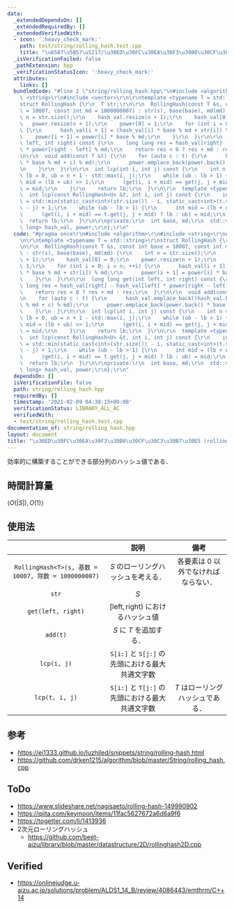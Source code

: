 ```yaml
---
data:
  _extendedDependsOn: []
  _extendedRequiredBy: []
  _extendedVerifiedWith:
  - icon: ':heavy_check_mark:'
    path: test/string/rolling_hash.test.cpp
    title: "\u6587\u5B57\u5217/\u30ED\u30FC\u30EA\u30F3\u30B0\u30CF\u30C3\u30B7\u30E5"
  _isVerificationFailed: false
  _pathExtension: hpp
  _verificationStatusIcon: ':heavy_check_mark:'
  attributes:
    links: []
  bundledCode: "#line 2 \"string/rolling_hash.hpp\"\n#include <algorithm>\r\n#include\
    \ <string>\r\n#include <vector>\r\n\r\ntemplate <typename T = std::string>\r\n\
    struct RollingHash {\r\n  T str;\r\n\r\n  RollingHash(const T &s, const int base\
    \ = 10007, const int md = 1000000007) : str(s), base(base), md(md) {\r\n    int\
    \ n = str.size();\r\n    hash_val.resize(n + 1);\r\n    hash_val[0] = 0;\r\n \
    \   power.resize(n + 1);\r\n    power[0] = 1;\r\n    for (int i = 0; i < n; ++i)\
    \ {\r\n      hash_val[i + 1] = (hash_val[i] * base % md + str[i]) % md;\r\n  \
    \    power[i + 1] = power[i] * base % md;\r\n    }\r\n  }\r\n\r\n  long long get(int\
    \ left, int right) const {\r\n    long long res = hash_val[right] - hash_val[left]\
    \ * power[right - left] % md;\r\n    return res < 0 ? res + md : res;\r\n  }\r\
    \n\r\n  void add(const T &t) {\r\n    for (auto c : t) {\r\n      hash_val.emplace_back((hash_val.back()\
    \ * base % md + c) % md);\r\n      power.emplace_back(power.back() * base % md);\r\
    \n    }\r\n  }\r\n\r\n  int lcp(int i, int j) const {\r\n    int n = str.size(),\
    \ lb = 0, ub = n + 1 - std::max(i, j);\r\n    while (ub - lb > 1) {\r\n      int\
    \ mid = (lb + ub) >> 1;\r\n      (get(i, i + mid) == get(j, j + mid) ? lb : ub)\
    \ = mid;\r\n    }\r\n    return lb;\r\n  }\r\n\r\n  template <typename U>\r\n\
    \  int lcp(const RollingHash<U> &t, int i, int j) const {\r\n    int lb = 0, ub\
    \ = std::min(static_cast<int>(str.size()) - i, static_cast<int>(t.str.size())\
    \ - j) + 1;\r\n    while (ub - lb > 1) {\r\n      int mid = (lb + ub) >> 1;\r\n\
    \      (get(i, i + mid) == t.get(j, j + mid) ? lb : ub) = mid;\r\n    }\r\n  \
    \  return lb;\r\n  }\r\n\r\nprivate:\r\n  int base, md;\r\n  std::vector<long\
    \ long> hash_val, power;\r\n};\r\n"
  code: "#pragma once\r\n#include <algorithm>\r\n#include <string>\r\n#include <vector>\r\
    \n\r\ntemplate <typename T = std::string>\r\nstruct RollingHash {\r\n  T str;\r\
    \n\r\n  RollingHash(const T &s, const int base = 10007, const int md = 1000000007)\
    \ : str(s), base(base), md(md) {\r\n    int n = str.size();\r\n    hash_val.resize(n\
    \ + 1);\r\n    hash_val[0] = 0;\r\n    power.resize(n + 1);\r\n    power[0] =\
    \ 1;\r\n    for (int i = 0; i < n; ++i) {\r\n      hash_val[i + 1] = (hash_val[i]\
    \ * base % md + str[i]) % md;\r\n      power[i + 1] = power[i] * base % md;\r\n\
    \    }\r\n  }\r\n\r\n  long long get(int left, int right) const {\r\n    long\
    \ long res = hash_val[right] - hash_val[left] * power[right - left] % md;\r\n\
    \    return res < 0 ? res + md : res;\r\n  }\r\n\r\n  void add(const T &t) {\r\
    \n    for (auto c : t) {\r\n      hash_val.emplace_back((hash_val.back() * base\
    \ % md + c) % md);\r\n      power.emplace_back(power.back() * base % md);\r\n\
    \    }\r\n  }\r\n\r\n  int lcp(int i, int j) const {\r\n    int n = str.size(),\
    \ lb = 0, ub = n + 1 - std::max(i, j);\r\n    while (ub - lb > 1) {\r\n      int\
    \ mid = (lb + ub) >> 1;\r\n      (get(i, i + mid) == get(j, j + mid) ? lb : ub)\
    \ = mid;\r\n    }\r\n    return lb;\r\n  }\r\n\r\n  template <typename U>\r\n\
    \  int lcp(const RollingHash<U> &t, int i, int j) const {\r\n    int lb = 0, ub\
    \ = std::min(static_cast<int>(str.size()) - i, static_cast<int>(t.str.size())\
    \ - j) + 1;\r\n    while (ub - lb > 1) {\r\n      int mid = (lb + ub) >> 1;\r\n\
    \      (get(i, i + mid) == t.get(j, j + mid) ? lb : ub) = mid;\r\n    }\r\n  \
    \  return lb;\r\n  }\r\n\r\nprivate:\r\n  int base, md;\r\n  std::vector<long\
    \ long> hash_val, power;\r\n};\r\n"
  dependsOn: []
  isVerificationFile: false
  path: string/rolling_hash.hpp
  requiredBy: []
  timestamp: '2021-02-09 04:38:15+09:00'
  verificationStatus: LIBRARY_ALL_AC
  verifiedWith:
  - test/string/rolling_hash.test.cpp
documentation_of: string/rolling_hash.hpp
layout: document
title: "\u30ED\u30FC\u30EA\u30F3\u30B0\u30CF\u30C3\u30B7\u30E5 (rolling hash)"
---
```


効率的に構築することができる部分列のハッシュ値である．


## 時間計算量

$\langle O(\lvert S \rvert), O(1) \rangle$


## 使用法

||説明|備考|
|:--:|:--:|:--:|
|`RollingHash<T>(s, 基数 = 10007, 除数 = 1000000007)`|$S$ のローリングハッシュを考える．|各要素は $0$ 以外でなければならない．|
|`str`|$S$||
|`get(left, right)`|$[\mathrm{left}, \mathrm{right})$ におけるハッシュ値||
|`add(t)`|$S$ に $T$ を追加する．||
|`lcp(i, j)`|`S[i:]` と `S[j:]` の先頭における最大共通文字数||
|`lcp(t, i, j)`|`S[i:]` と `T[j:]` の先頭における最大共通文字数|$T$ はローリングハッシュである．|


## 参考

- https://ei1333.github.io/luzhiled/snippets/string/rolling-hash.html
- https://github.com/drken1215/algorithm/blob/master/String/rolling_hash.cpp


## ToDo

- https://www.slideshare.net/nagisaeto/rolling-hash-149990902
- https://qiita.com/keymoon/items/11fac5627672a6d6a9f6
- https://togetter.com/li/1413936
- 2次元ローリングハッシュ
  - https://github.com/beet-aizu/library/blob/master/datastructure/2D/rollinghash2D.cpp


## Verified

- https://onlinejudge.u-aizu.ac.jp/solutions/problem/ALDS1_14_B/review/4086443/emthrm/C++14

